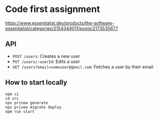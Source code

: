 # Code first assignment

https://www.essentialist.dev/products/the-software-essentialist/categories/2154344011/posts/2173535677

## API

- `POST /users`: Creates a new user
- `PUT /users/:userId`: Edits a user
- `GET /users?email=someuser@gmail.com`: Fetches a user by their email

## How to start locally

```
npm ci
cd src
npx prisma generate
npx prisma migrate deploy
npm run start
```
